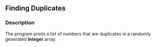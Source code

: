 ## Finding Duplicates

### Description

The program prints a list of numbers that are duplicates in a randomly generated <b>Integer</b> array.
